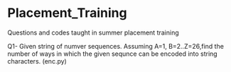 # Placement_Training
Questions and codes taught in summer placement training

Q1- Given string of numver sequences. Assuming A=1, B=2..Z=26,find the number of ways in which the given sequnce can be encoded into string characters. 
(enc.py)

